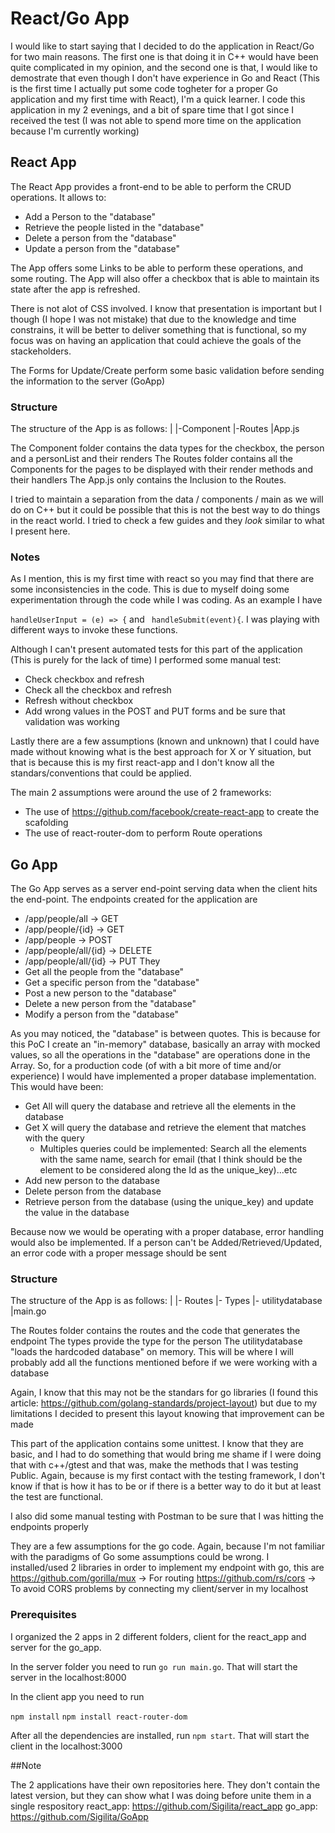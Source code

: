 # React/Go App

I would like to start saying that I decided to do the application in React/Go for two main reasons. The first one is that doing it in C++ would have been quite complicated in my opinion, and the second one is that, I would like to demostrate that even though I don't have experience in Go and React (This is the first time I actually put some code togheter for a proper Go application and my first time with React), I'm a quick learner. I code this application in my 2 evenings, and a bit of spare time that I got since I received the test (I was not able to spend more time on the application because I'm currently working)

## React App

The React App provides a front-end to be able to perform the CRUD operations. It allows to:
* Add a Person to the "database"
* Retrieve the people listed in the "database"
* Delete a person from the "database"
* Update a person from the "database"

The App offers some Links to be able to perform these operations, and some routing.
The App will also offer a checkbox that is able to maintain its state after the app is refreshed.

There is not alot of CSS involved. I know that presentation is important but I though (I hope I was not mistake) that due to the knowledge and time constrains, it will be better to deliver something that is functional, so my focus was on having an application that could achieve the goals of the stackeholders.

The Forms for Update/Create perform some basic validation before sending the information to the server (GoApp)

### Structure

The structure of the App is as follows:
|
|-Component
|-Routes
|App.js

The Component folder contains the data types for the checkbox, the person and a personList and their renders
The Routes folder contains all the Components for the pages to be displayed with their render methods and their handlers
The App.js only contains the Inclusion to the Routes.

I tried to maintain a separation from the data / components / main as we will do on C++ but it could be possible that this is not the best way to do things in the react world. I tried to check a few guides and they _look_ similar to what I present here.

### Notes
As I mention, this is my first time with react so you may find that there are some inconsistencies in the code. This is due to myself doing some experimentation through the code while I was coding. As an example I have

`handleUserInput = (e) => {` and ` handleSubmit(event){`. I was playing with different ways to invoke these functions.

Although I can't present automated tests for this part of the application (This is purely for the lack of time) I performed some manual test:
* Check checkbox and refresh
* Check all the checkbox and refresh
* Refresh without checkbox
* Add wrong values in the POST and PUT forms and be sure that validation was working

Lastly there are a few assumptions (known and unknown) that I could have made without knowing what is the best approach for X or Y situation, but that is because this is my first react-app and I don't know all the standars/conventions that could be applied. 

The main 2 assumptions were around the use of 2 frameworks:
- The use of https://github.com/facebook/create-react-app to create the scafolding
- The use of react-router-dom to perform Route operations

## Go App
The Go App serves as a server end-point serving data when the client hits the end-point. The endpoints created for the application are
* /app/people/all -> GET
* /app/people/{id} -> GET
* /app/people -> POST
* /app/people/all/{id} -> DELETE
* /app/people/all/{id} -> PUT
They
* Get all the people from the "database"
* Get a specific person from the "database"
* Post a new person to the "database"
* Delete a new person from the "database"
* Modify a person from the "database"

As you may noticed, the "database" is between quotes. This is because for this PoC I create an "in-memory" database, basically an array with mocked values, so all the operations in the "database" are operations done in the Array. So, for a production code (of with a bit more of time and/or experience) I would have implemented a proper database implementation. This would have been:
- Get All will query the database and retrieve all the elements in the database
- Get X will query the database and retrieve the element that matches with the query
    - Multiples queries could be implemented: Search all the elements with the same name, search for email (that I think should be the element to be considered along the Id as the unique_key)...etc
- Add new person to the database
- Delete person from the database
- Retrieve person from the database (using the unique_key) and update the value in the database

Because now we would be operating with a proper database, error handling would also be implemented. If a person can't be Added/Retrieved/Updated, an error code with a proper message should be sent

### Structure

The structure of the App is as follows:
|
|- Routes
|- Types
|- utilitydatabase
|main.go

The Routes folder contains the routes and the code that generates the endpoint
The types provide the type for the person
The utilitydatabase "loads the hardcoded database" on memory. This will be where I will probably add all the functions mentioned before if we were working with a database

Again, I know that this may not be the standars for go libraries (I found this article: https://github.com/golang-standards/project-layout) but due to my limitations I decided to present this layout knowing that improvement can be made

This part of the application contains some unittest. I know that they are basic, and I had to do something that would bring me shame if I were doing that with c++/gtest and that was, make the methods that I was testing Public. Again, because is my first contact with the testing framework, I don't know if that is how it has to be or if there is a better way to do it but at least the test are functional.

I also did some manual testing with Postman to be sure that I was hitting the endpoints properly

They are a few assumptions for the go code. Again, because I'm not familiar with the paradigms of Go some assumptions could be wrong.
I installed/used 2 libraries in order to implement my endpoint with go, this are    
https://github.com/gorilla/mux -> For routing
https://github.com/rs/cors -> To avoid CORS problems by connecting my client/server in my localhost

### Prerequisites

I organized the 2 apps in 2 different folders, client for the react_app and server for the go_app.

In the server folder you need to run
`go run main.go`. That will start the server in the localhost:8000

In the client app you need to run

`npm install`
`npm install react-router-dom`

After all the dependencies are installed, run `npm start`. That will start the client in the localhost:3000

##Note

The 2 applications have their own repositories here. They don't contain the latest version, but they can show what I was doing before unite them in a single
respository
react_app: https://github.com/Sigilita/react_app
go_app: https://github.com/Sigilita/GoApp
